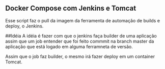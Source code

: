 ## Docker Compose com Jenkins e Tomcat
Esse script faz o pull da imagem da ferramenta de automação de builds e deploy, o Jenkins.


##Idéia
A idéia é fazer com que o jenkins faça builder de uma aplicação assim que um job
entender que foi feito commmit na branch master da aplicação que está logado 
em alguma ferramneta de versão. 

Assim que o job faz builder, o mesmo irá fazer deploy em um container Tomcat.
